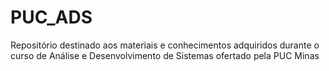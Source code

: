 # PUC_ADS
Repositório destinado aos materiais e conhecimentos adquiridos durante o curso de Análise e Desenvolvimento de Sistemas ofertado pela PUC Minas

